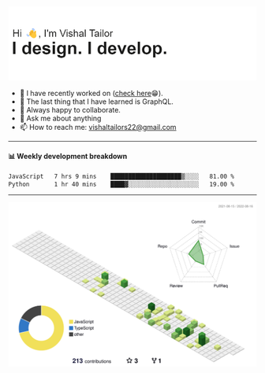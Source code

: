 ![Hi, I'm Vishal Tailor. I design. I develop.](https://github.com/vishaltailors/vishaltailors/blob/main/header.png?raw=true)

- 🔭 I have recently worked on ([check here](https://vishaltailor.com)😁).
- 🌱 The last thing that I have learned is GraphQL.
- 👯 Always happy to collaborate.
- 💬 Ask me about anything
- 📫 How to reach me: <a href="mailto:vishaltailors22@gmail.com">vishaltailors22@gmail.com</a>

<hr /> 
<h4>📊 Weekly development breakdown</h4>
<!--START_SECTION:waka-->

```text
JavaScript   7 hrs 9 mins    ████████████████████▒░░░░   81.00 %
Python       1 hr 40 mins    ████▓░░░░░░░░░░░░░░░░░░░░   19.00 %
```

<!--END_SECTION:waka-->
<hr /> 

![](./profile-3d-contrib/profile-green-animate.svg)
